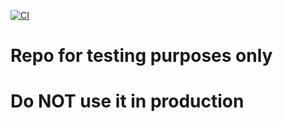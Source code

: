 [![CI](https://github.com/bartvanhoey/Fupr/actions/workflows/publishtonuget.yml/badge.svg?branch=release%2F1.0.4-preview30)](https://github.com/bartvanhoey/Fupr/actions/workflows/publishtonuget.yml) 
# Repo for testing purposes only
 # Do NOT use it in production
